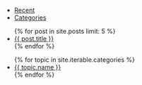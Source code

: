 <div id="side-tabs"> 
	<ul class="tabnav clearfix">
		<li class="active"><a href="#ui-tabs-1">Recent</a></li>
		<li><a href="#ui-tabs-2">Categories</a></li>
	</ul>
	<div id="ui-tabs-1" class="tab-content">
		<ul>
			{% for post in site.posts limit: 5 %}
				<li><a href="{{ post.url }}" title="{{ post.title }}">{{ post.title }}</a></li>
			{% endfor %}
		</ul>
	</div>
	<div id="ui-tabs-2" class="tab-content">
		<ul>
			{% for topic in site.iterable.categories %}
				<li><a href="/categories/{{ topic.name }}">{{ topic.name }}</a></li>
			{% endfor %}
		</ul>
	</div>
</div>

